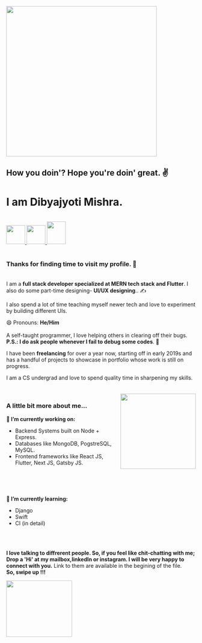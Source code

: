 
### &nbsp; &nbsp; &nbsp; &nbsp; &nbsp; &nbsp; &nbsp; &nbsp; &nbsp; &nbsp; &nbsp; &nbsp; &nbsp; &nbsp; <img src="https://media.giphy.com/media/l0FF56cexcW2JAXCJj/giphy.gif" height="400" width="400" border-radius="50% !important">

<h2>How you doin'? Hope you're doin' great. ✌ </h2>

<h1> <strong> I am Dibyajyoti Mishra. </strong> </h1>
<br/>
<a href="https://www.instagram.com/_p.r.i.n.c.e.m.i.s.h.r.a_/"><img src="https://upload.wikimedia.org/wikipedia/commons/thumb/e/e7/Instagram_logo_2016.svg/1200px-Instagram_logo_2016.svg.png" width="50"> <a>
<a href="https://www.linkedin.com/in/dibyajyoti-mishra-a795b71a3/"><img src="https://upload.wikimedia.org/wikipedia/commons/thumb/c/c9/Linkedin.svg/1200px-Linkedin.svg.png" width="50"> <a>
<a href="mailto:dibyajyotimishra14@gmail.com"><img src="https://economictimes.indiatimes.com/photo/68666283.cms" width="50" height="60"> <a>
 <br/>
 <br/>
 <h3> Thanks for finding time to visit my profile. 🙏 </h3>
<br/>
I am a <strong>full stack developer specialized at MERN tech stack and Flutter</strong>. I also do some part-time designing- <strong>UI/UX designing</strong>.. ✍ 

I also spend a lot of time teaching myself newer tech and love to experiment by building different UIs.

😄 Pronouns: **He/Him**
<br/>
<br/>
A self-taught programmer, I love helping others in clearing off their bugs.
<br/>
**P.S.: I do ask people whenever I fail to debug some codes**. 😬

I have been <strong>freelancing</strong> for over a year now, starting off in early 2019s and has a handful of projects to showcase in portfolio whose work is still on progress.

I am a CS undergrad and love to spend quality time in sharpening my skills.
<br/>
<br/>
<br/>
<img align="right" src="https://media.giphy.com/media/C3kuUBZHNYOje/giphy.gif" width="200">
<h3> <strong>A little bit more about me...</strong> </h3>

**🔭 I’m currently working on:**
- Backend Systems built on Node + Express.
- Databases like MongoDB, PogstreSQL, MySQL.
- Frontend frameworks like React JS, Flutter, Next JS, Gatsby JS.

<br/>
<br/>
<br/>

**🌱 I’m currently learning:**
- Django
- Swift
- CI (in detail)

<br/>
<br/>

**I love talking to diffrerent people. So, if you feel like chit-chatting with me; Drop a 'Hi' at my mailbox,linkedIn or instagram. I will be very happy to connect with you.**
Link to them are available in the begining of the file. 
<br/> 
**So, swipe up !!!**

<img src="https://media.giphy.com/media/1gCRLZBWo2w4Jc66DT/giphy.gif" height="150" width="175">


